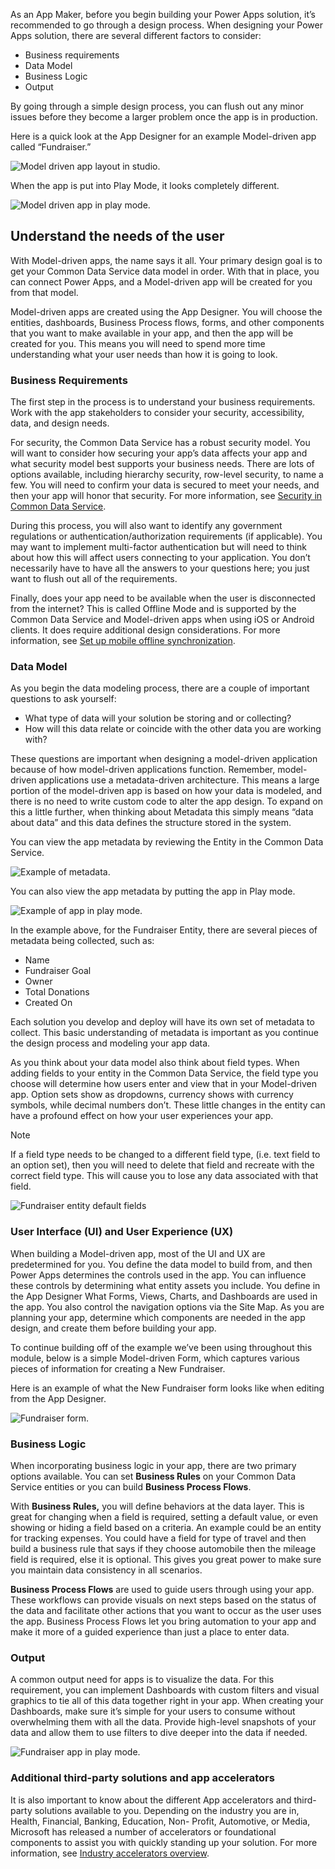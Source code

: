As an App Maker, before you begin building your Power Apps solution, it’s recommended to go through a design process. 
When designing your Power Apps solution, there are several different factors to consider:
-	Business requirements
-	Data Model
-	Business Logic
-	Output

By going through a simple design process, you can flush out any minor issues before they become a larger problem once the app is in production. 

Here is a quick look at the App Designer for an example Model-driven app called “Fundraiser.”

![Model driven app layout in studio.](../media/app-designer-fundraiser-example.png)

When the app is put into Play Mode, it looks completely different.

![Model driven app in play mode.](../media/fundraiser-app-in-play-mode.png)

## Understand the needs of the user

With Model-driven apps, the name says it all. Your primary design goal is to get your Common Data Service data model in order. With that in place, you can connect Power Apps, and a Model-driven app will be created for you from that model. 

Model-driven apps are created using the App Designer.  You will choose the entities, dashboards, Business Process flows, forms, and other components that you want to make available in your app, and then the app will be created for you. This means you will need to spend more time understanding what your user needs than how it is going to look.

### Business Requirements

The first step in the process is to understand your business requirements. Work with the app stakeholders to consider your security, accessibility, data, and design needs. 

For security, the Common Data Service has a robust security model. You will want to consider how securing your app’s data affects your app and what security model best supports your business needs. There are lots of options available, including hierarchy security, row-level security, to name a few. You will need to confirm your data is secured to meet your needs, and then your app will honor that security. For more information, see [Security in Common Data Service](https://docs.microsoft.com/power-platform/admin/wp-security?azureportal=true).

During this process, you will also want to identify any government regulations or authentication/authorization requirements (if applicable). You may want to implement multi-factor authentication but will need to think about how this will affect users connecting to your application. You don’t necessarily have to have all the answers to your questions here; you just want to flush out all of the requirements. 

Finally, does your app need to be available when the user is disconnected from the internet? This is called Offline Mode and is supported by the Common Data Service and Model-driven apps when using iOS or Android clients. It does require additional design considerations. For more information, see [Set up mobile offline synchronization](https://docs.microsoft.com/dynamics365/mobile-app/setup-mobile-offline-for-admin?azureportal=true).
	
### Data Model

As you begin the data modeling process, there are a couple of important questions to ask yourself:

- What type of data will your solution be storing and or collecting?
- How will this data relate or coincide with the other data you are working with?

These questions are important when designing a model-driven application because of how model-driven applications function.  Remember, model-driven applications use a metadata-driven architecture. This means a large portion of the model-driven app is based on how your data is modeled, and there is no need to write custom code to alter the app design. To expand on this a little further, when thinking about Metadata this simply means “data about data” and this data defines the structure stored in the system. 

You can view the app metadata by reviewing the Entity in the Common Data Service.

![Example of metadata.](../media/metadata-example.png)

You can also view the app metadata by putting the app in Play mode.

![Example of app in play mode.](../media/play-app-metadata-example.png)

In the example above, for the Fundraiser Entity, there are several pieces of metadata being collected, such as:

- Name
- Fundraiser Goal
- Owner
- Total Donations
- Created On

Each solution you develop and deploy will have its own set of metadata to collect. This basic understanding of metadata is important as you continue the design process and modeling your app data. 

As you think about your data model also think about field types. When adding fields to your entity in the Common Data Service, the field type you choose will determine how users enter and view that in your Model-driven app. Option sets show as dropdowns, currency shows with currency symbols, while decimal numbers don’t. These little changes in the entity can have a profound effect on how your user experiences your app.

> [!NOTE]
> If a field type needs to be changed to a different field type, (i.e. text field to an option set), then you will need to delete that field and recreate with the correct field type. This will cause you to lose any data associated with that field.

![Fundraiser entity default fields](../media/entity-field-types.png)

### User Interface (UI) and User Experience (UX)

When building a Model-driven app, most of the UI and UX are predetermined for you. You define the data model to build from, and then Power Apps determines the controls used in the app. You can influence these controls by determining what entity assets you include. You define in the App Designer What Forms, Views, Charts, and Dashboards are used in the app. You also control the navigation options via the Site Map. As you are planning your app, determine which components are needed in the app design, and create them before building your app. 

To continue building off of the example we’ve been using throughout this module, below is a simple Model-driven Form, which captures various pieces of information for creating a New Fundraiser. 

 
Here is an example of what the New Fundraiser form looks like when editing from the App Designer.

![Fundraiser form.](../media/new-fundraiser-form.png)

### Business Logic

When incorporating business logic in your app, there are two primary options available. You can set **Business Rules** on your Common Data Service entities or you can build **Business Process Flows**.

With **Business Rules,** you will define behaviors at the data layer. This is great for changing when a field is required, setting a default value, or even showing or hiding a field based on a criteria. An example could be an entity for tracking expenses. You could have a field for type of travel and then build a business rule that says if they choose automobile then the mileage field is required, else it is optional. This gives you great power to make sure you maintain data consistency in all scenarios. 

**Business Process Flows** are used to guide users through using your app. These workflows can provide visuals on next steps based on the status of the data and facilitate other actions that you want to occur as the user uses the app. Business Process Flows let you bring automation to your app and make it more of a guided experience than just a place to enter data.

### Output

A common output need for apps is to visualize the data.  For this requirement, you can implement Dashboards with custom filters and visual graphics to tie all of this data together right in your app. When creating your Dashboards, make sure it’s simple for your users to consume without overwhelming them with all the data. Provide high-level snapshots of your data and allow them to use filters to dive deeper into the data if needed. 

![Fundraiser app in play mode.](../media/fundraiser-app-in-play-mode.png)

### Additional third-party solutions and app accelerators

It is also important to know about the different App accelerators and third-party solutions available to you. Depending on the industry you are in, Health, Financial, Banking, Education, Non- Profit, Automotive, or Media, Microsoft has released a number of accelerators or foundational components to assist you with quickly standing up your solution. For more information, see [Industry accelerators overview](https://docs.microsoft.com/common-data-model/industry-accelerators?azureportal=true).

